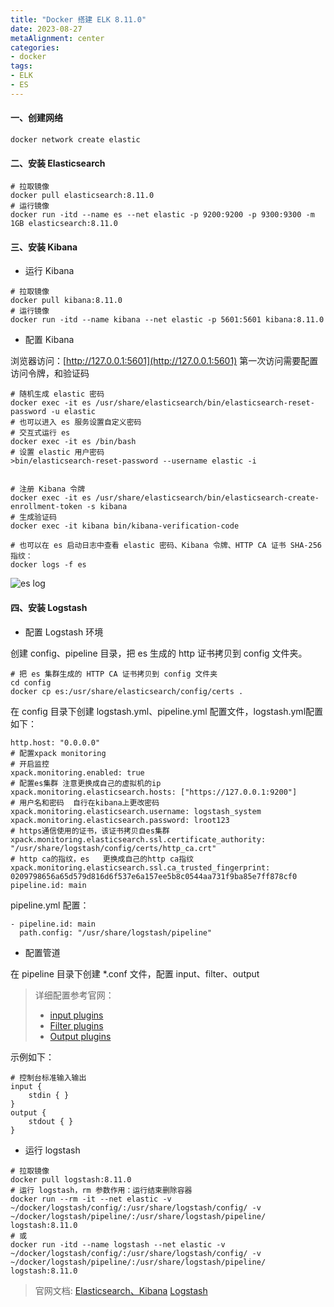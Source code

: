 ```yaml
---
title: "Docker 搭建 ELK 8.11.0"
date: 2023-08-27
metaAlignment: center
categories:
- docker
tags:
- ELK
- ES
---
```


<!--more-->

#### 一、创建网络

```
docker network create elastic
```
#### 二、安装 Elasticsearch

```shell
# 拉取镜像
docker pull elasticsearch:8.11.0
# 运行镜像
docker run -itd --name es --net elastic -p 9200:9200 -p 9300:9300 -m 1GB elasticsearch:8.11.0
```

#### 三、安装 Kibana

* 运行 Kibana

```shell
# 拉取镜像
docker pull kibana:8.11.0
# 运行镜像
docker run -itd --name kibana --net elastic -p 5601:5601 kibana:8.11.0
```

* 配置 Kibana

浏览器访问：[http://127.0.0.1:5601](http://127.0.0.1:5601)
第一次访问需要配置访问令牌，和验证码

```shell
# 随机生成 elastic 密码
docker exec -it es /usr/share/elasticsearch/bin/elasticsearch-reset-password -u elastic
# 也可以进入 es 服务设置自定义密码
# 交互式运行 es
docker exec -it es /bin/bash
# 设置 elastic 用户密码
>bin/elasticsearch-reset-password --username elastic -i


# 注册 Kibana 令牌
docker exec -it es /usr/share/elasticsearch/bin/elasticsearch-create-enrollment-token -s kibana
# 生成验证码
docker exec -it kibana bin/kibana-verification-code

# 也可以在 es 启动日志中查看 elastic 密码、Kibana 令牌、HTTP CA 证书 SHA-256 指纹：
docker logs -f es
```
![es log](/images/other/es_log.png)


#### 四、安装 Logstash
* 配置 Logstash 环境

创建 config、pipeline 目录，把 es 生成的 http 证书拷贝到 config 文件夹。

```shell
# 把 es 集群生成的 HTTP CA 证书拷贝到 config 文件夹
cd config
docker cp es:/usr/share/elasticsearch/config/certs .
```
在 config 目录下创建 logstash.yml、pipeline.yml 配置文件，logstash.yml配置如下：
```
http.host: "0.0.0.0"
# 配置xpack monitoring
# 开启监控
xpack.monitoring.enabled: true
# 配置es集群 注意更换成自己的虚拟机的ip
xpack.monitoring.elasticsearch.hosts: ["https://127.0.0.1:9200"]
# 用户名和密码  自行在kibana上更改密码
xpack.monitoring.elasticsearch.username: logstash_system
xpack.monitoring.elasticsearch.password: lroot123
# https通信使用的证书，该证书拷贝自es集群
xpack.monitoring.elasticsearch.ssl.certificate_authority: "/usr/share/logstash/config/certs/http_ca.crt"
# http ca的指纹，es   更换成自己的http ca指纹
xpack.monitoring.elasticsearch.ssl.ca_trusted_fingerprint: 0209798656a65d579d816d6f537e6a157ee5b8c0544aa731f9ba85e7ff878cf0
pipeline.id: main
```

pipeline.yml 配置：
```
- pipeline.id: main
  path.config: "/usr/share/logstash/pipeline"
```

* 配置管道

在 pipeline 目录下创建 *.conf 文件，配置 input、filter、output
> 详细配置参考官网：
> * [input plugins](https://www.elastic.co/guide/en/logstash/8.11/input-plugins.html)
> * [Filter plugins](https://www.elastic.co/guide/en/logstash/8.11/filter-plugins.html)
> * [Output plugins](https://www.elastic.co/guide/en/logstash/8.11/output-plugins.html)

示例如下：
```
# 控制台标准输入输出
input {
    stdin { }
}
output {
    stdout { }
}
```

* 运行 logstash

```shell
# 拉取镜像
docker pull logstash:8.11.0
# 运行 logstash，rm 参数作用：运行结束删除容器
docker run --rm -it --net elastic -v ~/docker/logstash/config/:/usr/share/logstash/config/ -v ~/docker/logstash/pipeline/:/usr/share/logstash/pipeline/ logstash:8.11.0
# 或
docker run -itd --name logstash --net elastic -v ~/docker/logstash/config/:/usr/share/logstash/config/ -v ~/docker/logstash/pipeline/:/usr/share/logstash/pipeline/ logstash:8.11.0
```

> 官网文档:
> [Elasticsearch、Kibana](https://www.elastic.co/guide/en/elasticsearch/reference/8.11/docker.html)
> [Logstash](https://www.elastic.co/guide/en/logstash/current/docker.html)